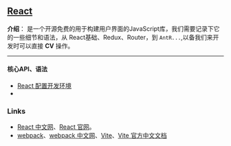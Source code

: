 ## [React](#)
**介绍**： 是一个开源免费的用于构建用户界面的JavaScript库，我们需要记录下它的一些细节和语法，从 React基础、Redux、Router，到 `AntR...`,以备我们来开发时可以直接 **CV** 操作。

---
#### 核心API、语法
- [React 配置开发环境](./contents/grammar/ReactEnvironmentDevelopment.md)
- [](./)





### Links
- [React 中文网](https://zh-hans.react.dev/learn)、[React 官网](https://react.dev/)。
- [webpack](https://webpack.js.org/)、[webpack 中文网](https://www.webpackjs.com/)、[Vite](https://vite.dev/)、[Vite 官方中文文档](https://cn.vite.dev/guide/)